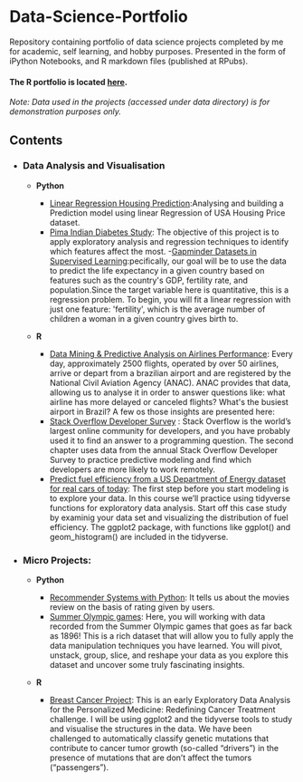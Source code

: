 # Data-Science-Portfolio
Repository containing portfolio of data science projects completed by me for academic, self learning, and hobby purposes. Presented in the form of iPython Notebooks, and R markdown files (published at RPubs).

#### The R portfolio is located [here](http://rpubs.com/uday04).

_Note: Data used in the projects (accessed under data directory) is for demonstration purposes only._

## Contents

  - ### Data Analysis and Visualisation

     - __Python__ 
        - [Linear Regression Housing Prediction](https://github.com/UdayShankar04/Data-Science-Portfolio/blob/master/HousePrediction.ipynb):Analysing and building a Prediction model using linear Regression of USA Housing Price dataset. 
        - [Pima Indian Diabetes Study](https://github.com/UdayShankar04/Data-Science-Portfolio/blob/master/DiabetesStudy.ipynb): The objective of this project is to apply exploratory analysis and regression techniques to identify which features affect  the most.
        -[Gapminder Datasets in Supervised Learning](https://github.com/UdayShankar04/Data-Science-Portfolio/blob/master/Gapminder%20ML.ipynb):pecifically, our goal will be to use the data to predict the life expectancy in a given country based on features such as the country's GDP, fertility rate, and population.Since the target variable here is quantitative, this is a regression problem. To begin, you will fit a linear regression with just one feature: 'fertility', which is the average number of children a woman in a given country gives birth to.
        
      - __R__
        - [Data Mining & Predictive Analysis on Airlines Performance](http://rpubs.com/uday04/383232): Every day, approximately 2500 flights, operated by over 50 airlines, arrive or depart from a brazilian airport and are registered by the National Civil Aviation Agency (ANAC). ANAC provides that data, allowing us to analyse it in order to answer questions like: what airline has more delayed or canceled flights? What's the busiest airport in Brazil? A few os those insights are presented here:
        - [Stack Overflow Developer Survey](http://rpubs.com/uday04/381766) : Stack Overflow is the world’s largest online community for developers, and you have probably used it to find an answer to a programming question. The second chapter uses data from the annual Stack Overflow Developer Survey to practice predictive modeling and find which developers are more likely to work remotely.
        - [Predict fuel efficiency from a US Department of Energy dataset for real cars of today](http://rpubs.com/uday04/381749): The first step before you start modeling is to explore your data. In this course we’ll practice using tidyverse functions for exploratory data analysis. Start off this case study by examinig your data set and visualizing the distribution of fuel efficiency. The ggplot2 package, with functions like ggplot() and geom_histogram() are included in the tidyverse.
        
- ### Micro Projects:
    
   - __Python__
        - [Recommender Systems with Python](https://github.com/UdayShankar04/Data-Science-Portfolio/blob/master/RecommenderSystems.ipynb): It tells us about the movies review on the basis of rating given by users.
        - [Summer Olympic games](https://github.com/UdayShankar04/Data-Science-Portfolio/blob/master/SummerOlympic.ipynb): Here, you will working with data recorded from the Summer Olympic games that goes as far back as 1896! This is a rich dataset that will allow you to fully apply the data manipulation techniques you have learned. You will pivot, unstack, group, slice, and reshape your data as you explore this dataset and uncover some truly fascinating insights.
     
    - __R__
 
       - [Breast Cancer Project](http://rpubs.com/uday04/383227):  This is an early Exploratory Data Analysis for the Personalized Medicine: Redefining Cancer Treatment challenge. I will be using ggplot2 and the tidyverse tools to study and visualise the structures in the data.
We have been challenged to automatically classify genetic mutations that contribute to cancer tumor growth (so-called “drivers”) in the presence of mutations that are don’t affect the tumors (“passengers”).
	    	
        
